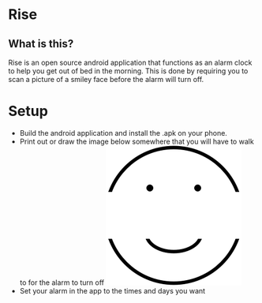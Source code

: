 Rise
====

## What is this?
Rise is an open source android application that functions as an alarm clock to
help you get out of bed in the morning. This is done by requiring you to scan
a picture of a smiley face before the alarm will turn off.

# Setup
- Build the android application and install the .apk on your phone.
- Print out or draw the image below somewhere that you will have to walk to
for the alarm to turn off ![Simely face](rise.png)
- Set your alarm in the app to the times and days you want

